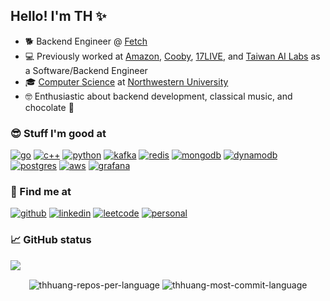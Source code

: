 ## Hello! I'm TH ✨

- 🐕 Backend Engineer @ [Fetch][fetch]
- 💻 Previously worked at [Amazon][amazon], [Cooby][cooby], [17LIVE][17web], and [Taiwan AI Labs][ailabs.tw] as a Software/Backend Engineer
- 🎓 [Computer Science][cs@nu] at [Northwestern University][nu]
- 🤓 Enthusiastic about backend development, classical music, and chocolate 🍫

### 😎 Stuff I'm good at

<p align="left">

  <!--- Ref: https://github.com/Ileriayo/markdown-badges -->

[<img src="https://img.shields.io/badge/go-%2300ADD8.svg?&style=for-the-badge&logo=go&logoColor=white" alt="go"/>][go]
[<img src="https://img.shields.io/badge/c++-%2300599C.svg?style=for-the-badge&logo=c%2B%2B&logoColor=white" alt="c++"/>][c++]
[<img src="https://img.shields.io/badge/python%20-%2314354C.svg?&style=for-the-badge&logo=python&logoColor=white" alt="python"/>][python]
[<img src="https://img.shields.io/badge/Apache%20Kafka-000?style=for-the-badge&logo=apachekafka" alt="kafka">][kafka]
[<img src="https://img.shields.io/badge/redis-%23DA2B20.svg?&style=for-the-badge&logo=redis&logoColor=white" alt="redis"/>][redis]
[<img src="https://img.shields.io/badge/MongoDB-%234ea94b.svg?&style=for-the-badge&logo=mongodb&logoColor=white" alt="mongodb"/>][mongodb]
[<img src="https://img.shields.io/badge/Amazon%20DynamoDB-4053D6?style=for-the-badge&logo=Amazon%20DynamoDB&logoColor=white" alt="dynamodb"/>][dynamodb]
[<img src="https://img.shields.io/badge/postgres-%23316192.svg?style=for-the-badge&logo=postgresql&logoColor=white" alt="postgres"/>][postgres]
[<img src="https://img.shields.io/badge/AWS-%23FF9900.svg?style=for-the-badge&logo=amazon-aws&logoColor=white" alt="aws"/>][aws]
[<img src="https://img.shields.io/badge/grafana-%23F46800.svg?style=for-the-badge&logo=grafana&logoColor=white" alt="grafana"/>][grafana]

</p>

<!--

### 📚 Books and papers

- I'm currently reading
  - [Compilers: Principles, Techniques, and Tools](https://www.amazon.com/Compilers-Principles-Techniques-Tools-2nd/dp/0321486811)
  - [Database Internals](https://www.amazon.com/Database-Internals-Deep-Distributed-Systems-ebook/dp/B07XW76VHZ)
  - [Fundamentals of Software Architecture: An Engineering Approach](https://www.amazon.com/Fundamentals-Software-Architecture-Comprehensive-Characteristics/dp/1492043451)
  - [Modern Compiler Implementation in C](https://www.amazon.com/Modern-Compiler-Implement-Andrew-Appel/dp/0521607655)
  - [The Phoenix Project: A Novel about IT, DevOps, and Helping Your Business Win](https://www.amazon.com/gp/product/B078Y98RG8)
- I've read and loved
  - [Architecture Patterns with Python: Enabling Test-Driven Development, Domain-Driven Design, and Event-Driven Microservices](https://www.amazon.com/Architecture-Patterns-Python-Domain-Driven-Microservices-ebook/dp/B085KB31X3)
  - [Bigtable: A Distributed Storage System for Structured Data](http://people.csail.mit.edu/tdanford/6830papers/chang-bigtable.pdf)
  - [Database Reliability Engineering](https://www.amazon.com/Database-Reliability-Engineering-Designing-Operating/dp/1491925949)
  - [Designing Data-Intensive Application](https://www.amazon.com/Designing-Data-Intensive-Applications-Reliable-Maintainable/dp/1449373321)
  - [Elements of Programming Interviews: The Insiders' Guide](https://www.amazon.com/Elements-Programming-Interviews-Insiders-Guide/dp/1479274836)
  - [High Performance MySQL](https://www.amazon.com/High-Performance-MySQL-Optimization-Replication/dp/1449314287)
  - [High Performance Python: Practical Performant Programming for Humans](https://www.amazon.com/High-Performance-Python-Performant-Programming/dp/1492055026)
  - [In Search of an Understandable Consensus Algorithm](https://pdos.csail.mit.edu/6.824/papers/raft-extended.pdf)
  - [MapReduce: Simplified Data Processing on Large Clusters](https://pdos.csail.mit.edu/6.824/papers/mapreduce.pdf)
  - [The Art of Readable Code](https://www.amazon.com/Art-Readable-Code-Practical-Techniques/dp/0596802293)
  - [The Google File System](https://pdos.csail.mit.edu/6.824/papers/gfs.pdf)
  - [The Rust Programming Language](https://doc.rust-lang.org/book/)
- In my wish list
  - [Building Event-Driven Microservices: Leveraging Organizational Data at Scale](https://www.amazon.com/Building-Event-Driven-Microservices-Leveraging-Organizational-ebook/dp/B08C9V1FC9)
  - [Computer Networking: A Top-Down Approach](https://www.amazon.com/Computer-Networking-Top-Down-Approach-7th/dp/0133594149)
  - [High Performance Browser Networking: What every web developer should know about networking and web performance](https://www.amazon.com/High-Performance-Browser-Networking-performance/dp/1449344763)
  - [HTTP: The Definitive Guide](https://www.amazon.com/HTTP-Definitive-Guide-Guides/dp/1565925092)
  - [Internetworking with TCP/IP Volume One](https://www.amazon.com/Internetworking-TCP-IP-One-6th/dp/013608530X)
  - [Programming Rust: Fast, Safe Systems Development](https://www.amazon.com/Programming-Rust-Fast-Systems-Development/dp/1492052590)
  - [Spanner: Google’s Globally-Distributed Database](https://pdos.csail.mit.edu/6.824/papers/spanner.pdf)
  - [The Tangled Web](https://www.amazon.com/Tangled-Web-Securing-Modern-Applications/dp/1593273886)
  - [The Chubby lock service for loosely-coupled distributed systems](https://static.googleusercontent.com/media/research.google.com/en//archive/chubby-osdi06.pdf)
  - [Web Application Security: Exploitation and Countermeasures for Modern Web Applications](https://www.amazon.com/Web-Application-Security-Exploitation-Countermeasures/dp/1492053112)
  - [ZooKeeper: Wait-free coordination for Internet-scale systems](https://pdos.csail.mit.edu/6.824/papers/zookeeper.pdf)

-->

### 🤜 Find me at

<p align = "left">

[<img src="https://img.shields.io/badge/github%20-%23121011.svg?&style=for-the-badge&logo=github&logoColor=white" alt="github"/>][github]
[<img src="https://img.shields.io/badge/linkedin-%230077B5.svg?style=for-the-badge&logo=linkedin&logoColor=white" alt="linkedin"/>][linkedin]
[<img src="https://img.shields.io/badge/LeetCode-000000?style=for-the-badge&logo=LeetCode&logoColor=#D16C06" alt="leetcode"/>][leetcode]
[<img src="https://img.shields.io/badge/personal%20-4E2A84.svg?&style=for-the-badge&logo=GitHub-Sponsors&logoColor=white" alt="personal"/>][thhuang.dev]

</p>

### 📈 GitHub status

![](https://komarev.com/ghpvc/?username=thhuang&label=Views&style=for-the-badge)

<p align=center>
  <div align=center>
    <img align="center" src="https://github-profile-summary-cards.vercel.app/api/cards/repos-per-language?username=thhuang&theme=nord_dark&exclude=HTML,CSS,SCSS" alt="thhuang-repos-per-language" />
    <img align="center" src="https://github-profile-summary-cards.vercel.app/api/cards/most-commit-language?username=thhuang&theme=nord_dark&exclude=HTML,CSS,SCSS" alt="thhuang-most-commit-language" />
  </div>
</p>

<!--
<p align=center>
  <div align=center>
    <img align="center" src="https://github-readme-streak-stats.herokuapp.com/?user=thhuang&theme=dark&ring=e3bb18&fire=e3bb18&currStreakLabel=e3bb18&border=323232" alt="thhuang-streak-stats" />
    <img align="center" src="https://github-readme-stats.vercel.app/api?username=thhuang&show_icons=true&count_private=true&theme=slateorange&title_color=e3bb18&icon_color=e3bb18&bg_color=151515&border_color=323232" alt="thhuang-stats" />
  </div>
</p>
-->

[ailabs.tw]: https://ailabs.tw/
[ama]: https://github.com/thhuang/thhuang/issues?q=is%3Aissue+is%3Aopen+sort%3Aupdated-desc
[amazon]: https://www.amazon.com
[aws]: https://aws.amazon.com/
[c++]: https://en.cppreference.com/w/
[cooby]: https://cooby.co/
[cs@nu]: https://www.mccormick.northwestern.edu/computer-science/
[dynamodb]: https://aws.amazon.com/dynamodb/
[fetch]: https://fetch.com/
[flutter]: https://flutter.dev
[github]: https://github.com/thhuang
[go]: https://go.dev/
[grafana]: https://grafana.com/
[java]: https://www.java.com/
[kafka]: https://kafka.apache.org/
[leetcode]: https://leetcode.com/thhuang
[linkedin]: https://www.linkedin.com/in/tzuhsuanhuang
[mongodb]: https://www.mongodb.com
[nu]: https://www.northwestern.edu/
[postgres]: https://www.postgresql.org/
[python]: https://www.python.org
[redis]: https://redis.io
[thhuang.dev]: https://thhuang.dev
[17android]: https://play.google.com/store/apps/details?id=com.machipopo.media17
[17ios]: https://apps.apple.com/app/id988259048
[17web]: https://17.live
